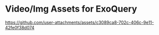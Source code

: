 # Video/Img Assets for ExoQuery

https://github.com/user-attachments/assets/c3089ca8-702c-406c-9e11-42fe0f38d074
